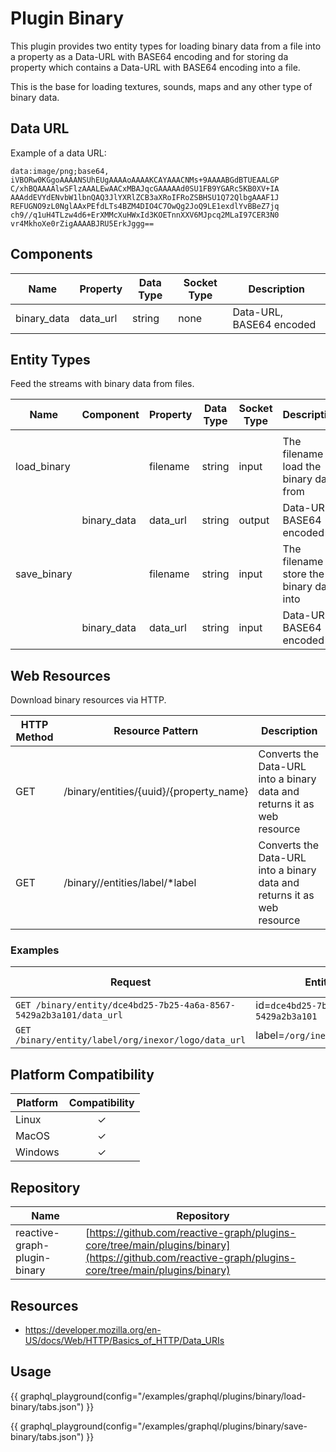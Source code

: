 # Plugin Binary

This plugin provides two entity types for loading binary data from a file into a property as
a Data-URL with BASE64 encoding and for storing da property which contains a Data-URL with
BASE64 encoding into a file.

This is the base for loading textures, sounds, maps and any other type of binary data.

## Data URL

Example of a data URL:

```
data:image/png;base64,
iVBORw0KGgoAAAANSUhEUgAAAAoAAAAKCAYAAACNMs+9AAAABGdBTUEAALGP
C/xhBQAAAAlwSFlzAAALEwAACxMBAJqcGAAAAAd0SU1FB9YGARc5KB0XV+IA
AAAddEVYdENvbW1lbnQAQ3JlYXRlZCB3aXRoIFRoZSBHSU1Q72QlbgAAAF1J
REFUGNO9zL0NglAAxPEfdLTs4BZM4DIO4C7OwQg2JoQ9LE1exdlYvBBeZ7jq
ch9//q1uH4TLzw4d6+ErXMMcXuHWxId3KOETnnXXV6MJpcq2MLaI97CER3N0
vr4MkhoXe0rZigAAAABJRU5ErkJggg==
```

## Components

| Name        | Property | Data Type | Socket Type | Description              |
|-------------|----------|-----------|-------------|--------------------------|
| binary_data | data_url | string    | none        | Data-URL, BASE64 encoded |

## Entity Types

Feed the streams with binary data from files.

| Name        | Component   | Property | Data Type | Socket Type | Description                                |
|-------------|-------------|----------|-----------|-------------|--------------------------------------------|
|             |             |          |           |             |                                            |
| load_binary |             | filename | string    | input       | The filename to load the binary data from  |
|             | binary_data | data_url | string    | output      | Data-URL, BASE64 encoded                   |
| save_binary |             | filename | string    | input       | The filename to store the binary data into |
|             | binary_data | data_url | string    | input       | Data-URL, BASE64 encoded                   |

## Web Resources

Download binary resources via HTTP.

| HTTP Method | Resource Pattern                        | Description                                                             |
|-------------|-----------------------------------------|-------------------------------------------------------------------------|
| GET         | /binary/entities/{uuid}/{property_name} | Converts the Data-URL into a binary data and returns it as web resource |
| GET         | /binary//entities/label/*label          | Converts the Data-URL into a binary data and returns it as web resource |

### Examples

| Request                                                            | Entity Instance                           | Property Name |
|--------------------------------------------------------------------|-------------------------------------------|---------------|
| `GET /binary/entity/dce4bd25-7b25-4a6a-8567-5429a2b3a101/data_url` | id=`dce4bd25-7b25-4a6a-8567-5429a2b3a101` | `data_url`    |
| `GET /binary/entity/label/org/inexor/logo/data_url`                | label=`/org/inexor/logo/{:property}`      | `data_url`    |

## Platform Compatibility

| Platform | Compatibility |
|----------|:-------------:|
| Linux    |       ✓       |
| MacOS    |       ✓       |
| Windows  |       ✓       |

## Repository

| Name                         | Repository                                                                                                                                         |
|------------------------------|----------------------------------------------------------------------------------------------------------------------------------------------------|
| reactive-graph-plugin-binary | [https://github.com/reactive-graph/plugins-core/tree/main/plugins/binary](https://github.com/reactive-graph/plugins-core/tree/main/plugins/binary) |

## Resources

* https://developer.mozilla.org/en-US/docs/Web/HTTP/Basics_of_HTTP/Data_URIs

## Usage

{{ graphql_playground(config="/examples/graphql/plugins/binary/load-binary/tabs.json") }}

{{ graphql_playground(config="/examples/graphql/plugins/binary/save-binary/tabs.json") }}
